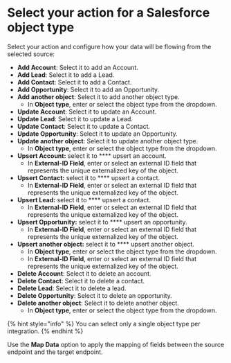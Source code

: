 # Select your action for a Salesforce object type

Select your action and configure how your data will be flowing from the selected source:&#x20;

* **Add Account**: Select it to add an Account.
* **Add Lead**: Select it to add a Lead.
* **Add Contact**: Select it to add a Contact.
* **Add Opportunity**: Select it to add an Opportunity.
* **Add another object**: Select it to add another object type.
  * In **Object type**, enter or select the object type from the dropdown.
* **Update Account**: Select it to update an Account.
* **Update Lead**: Select it to update a Lead.
* **Update Contact**: Select it to update a Contact.
* **Update Opportunity**: Select it to update an Opportunity.
* **Update another object**: Select it to update another object type.
  * In **Object type**, enter or select the object type from the dropdown.
* **Upsert Account:** select it to **** upsert an account.&#x20;
  * In **External-ID Field**, enter or select an external ID field that represents the unique externalized key of the object.&#x20;
* **Upsert Contact:** select it to **** upsert a contact.&#x20;
  * In **External-ID Field**, enter or select an external ID field that represents the unique externalized key of the object.
* **Upsert Lead:** select it to **** upsert a contact.&#x20;
  * In **External-ID Field**, enter or select an external ID field that represents the unique externalized key of the object.
* **Upsert Opportunity:** select it to **** upsert an opportunity.&#x20;
  * In **External-ID Field**, enter or select an external ID field that represents the unique externalized key of the object.
* **Upsert another object:** select it to **** upsert another object.&#x20;
  * In **Object type**, enter or select the object type from the dropdown.
  * In **External-ID Field**, enter or select an external ID field that represents the unique externalized key of the object.
* **Delete Account**: Select it to delete an account.
* **Delete Contact**: Select it to delete a contact.
* **Delete Lead**: Select it to delete a lead.
* **Delete Opportunity**: Select it to delete an opportunity.
* **Delete another object**: Select it to delete another object.&#x20;
  * In **Object type**, enter or select the object type from the dropdown.

{% hint style="info" %}
You can select only a single object type per integration.
{% endhint %}

Use the **Map Data** option to apply the mapping of fields between the source endpoint and the target endpoint.
